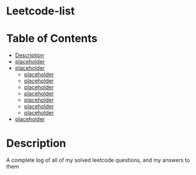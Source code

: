 # Leetcode-list

Table of Contents
=================

   * [Description]()
   * [placeholder]()
   * [placeholder]()
      * [placeholder]()
      * [placeholder]()
      * [placeholder]()
      * [placeholder]()
      * [placeholder]()
      * [placeholder]()
      * [placeholder]()
   * [placeholder]()


# Description

A complete log of all of my solved leetcode questions, and my answers to them
